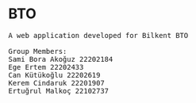 # BTO
<pre>
A web application developed for Bilkent BTO

Group Members:
Sami Bora Akoğuz 22202184
Ege Ertem 22202433
Can Kütükoğlu 22202619
Kerem Cindaruk 22201907
Ertuğrul Malkoç 22102737
</pre>
